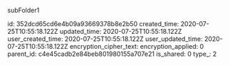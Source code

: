 subFolder1

id: 352dcd65cd6e4b09a93669378b8e2b50
created_time: 2020-07-25T10:55:18.122Z
updated_time: 2020-07-25T10:55:18.122Z
user_created_time: 2020-07-25T10:55:18.122Z
user_updated_time: 2020-07-25T10:55:18.122Z
encryption_cipher_text: 
encryption_applied: 0
parent_id: c4e45cadb2e84beb801980155a707e21
is_shared: 0
type_: 2